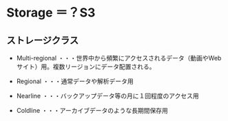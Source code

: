 # Storage ＝？S3

## ストレージクラス

- Multi-regional ・・・世界中から頻繁にアクセスされるデータ（動画やWebサイト）用。複数リージョンにデータ配置される。

- Regional ・・・通常データや解析データ用

- Nearline ・・・バックアップデータ等の月に１回程度のアクセス用

- Coldline ・・・アーカイブデータのような長期間保存用

